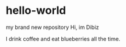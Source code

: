 # hello-world
my brand new repository
Hi, im Dibiz

I drink coffee and eat blueberries all the time.
